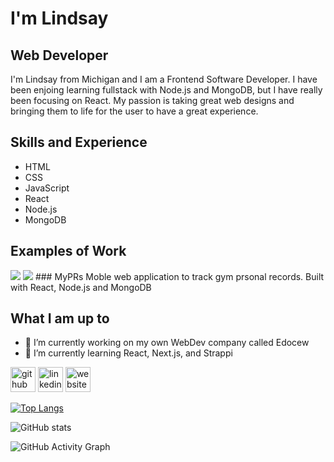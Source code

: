 # I'm Lindsay  
## Web Developer
I'm Lindsay from Michigan and I am a Frontend Software Developer. I have been enjoing learning fullstack with Node.js and MongoDB, but I have really been focusing on React. My passion is taking great web designs and bringing them to life for the user to have a great experience.

## Skills and Experience 
* HTML
* CSS
* JavaScript
* React
* Node.js
* MongoDB


## Examples of Work
<img src="https://www.edocew.com/assets/img/portfolio/list/myPRs624x360.webp" wdith="240">
<img src="https://www.edocew.com/assets/img/portfolio/list/diaperBuddyShots624x360.png" wdith="240">
### MyPRs
Moble web application to track gym prsonal records. Built with React, Node.js and MongoDB 

## What I am up to
- 🔭 I’m currently working on my own WebDev company called Edocew 
- 🌱 I’m currently learning React, Next.js, and Strappi 


[<img src='https://cdn.jsdelivr.net/npm/simple-icons@3.0.1/icons/github.svg' alt='github' height='40'>](https://github.com/lindsayRae)  [<img src='https://cdn.jsdelivr.net/npm/simple-icons@3.0.1/icons/linkedin.svg' alt='linkedin' height='40'>](https://www.linkedin.com/in/https://www.linkedin.com/in/lindsay-aiello//)  [<img src='https://cdn.jsdelivr.net/npm/simple-icons@3.0.1/icons/icloud.svg' alt='website' height='40'>](https://www.edocew.com/)  

[![Top Langs](https://github-readme-stats.vercel.app/api/top-langs/?username=lindsayRae)](https://github.com/anuraghazra/github-readme-stats)

![GitHub stats](https://github-readme-stats.vercel.app/api?username=lindsayRae&show_icons=true)  

![GitHub Activity Graph](https://activity-graph.herokuapp.com/graph?username=lindsayRae)  


<!--
**lindsayRae/lindsayRae** is a ✨ _special_ ✨ repository because its `README.md` (this file) appears on your GitHub profile.

Here are some ideas to get you started:

- 🔭 I’m currently working on ...
- 🌱 I’m currently learning ...
- 👯 I’m looking to collaborate on ...
- 🤔 I’m looking for help with ...
- 💬 Ask me about ...
- 📫 How to reach me: ...
- 😄 Pronouns: ...
- ⚡ Fun fact: ...
-->
